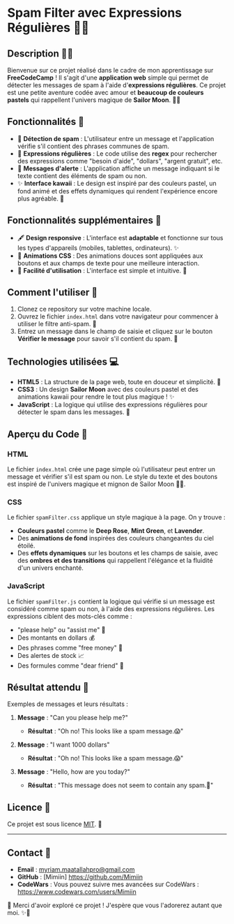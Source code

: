 # Spam Filter avec Expressions Régulières 🦄💌

## Description 🌙✨
Bienvenue sur ce projet réalisé dans le cadre de mon apprentissage sur **FreeCodeCamp** ! Il s'agit d'une **application web** simple qui permet de détecter les messages de spam à l'aide d'**expressions régulières**. Ce projet est une petite aventure codée avec amour et **beaucoup de couleurs pastels** qui rappellent l'univers magique de **Sailor Moon**. 🌸🌙

## Fonctionnalités 🌟

- 🌸 **Détection de spam** : L'utilisateur entre un message et l'application vérifie s'il contient des phrases communes de spam.
- 🦄 **Expressions régulières** : Le code utilise des **regex** pour rechercher des expressions comme "besoin d'aide", "dollars", "argent gratuit", etc.
- 🎀 **Messages d'alerte** : L'application affiche un message indiquant si le texte contient des éléments de spam ou non.
- ✨ **Interface kawaii** : Le design est inspiré par des couleurs pastel, un fond animé et des effets dynamiques qui rendent l'expérience encore plus agréable. 💖

## Fonctionnalités supplémentaires 🌙

- 🖋️ **Design responsive** : L'interface est **adaptable** et fonctionne sur tous les types d'appareils (mobiles, tablettes, ordinateurs). ✨
- 🌸 **Animations CSS** : Des animations douces sont appliquées aux boutons et aux champs de texte pour une meilleure interaction.
- 💫 **Facilité d'utilisation** : L'interface est simple et intuitive. 💖

## Comment l'utiliser 🎀

1. Clonez ce repository sur votre machine locale.
2. Ouvrez le fichier `index.html` dans votre navigateur pour commencer à utiliser le filtre anti-spam. 🌙
3. Entrez un message dans le champ de saisie et cliquez sur le bouton **Vérifier le message** pour savoir s'il contient du spam. 💌

## Technologies utilisées 💻

- **HTML5** : La structure de la page web, toute en douceur et simplicité. 🌸
- **CSS3** : Un design **Sailor Moon** avec des couleurs pastel et des animations kawaii pour rendre le tout plus magique ! ✨
- **JavaScript** : La logique qui utilise des expressions régulières pour détecter le spam dans les messages. 🦄

## Aperçu du Code 💫

### HTML
Le fichier `index.html` crée une page simple où l'utilisateur peut entrer un message et vérifier s'il est spam ou non. Le style du texte et des boutons est inspiré de l'univers magique et mignon de Sailor Moon 🌙💖.

### CSS
Le fichier `spamFilter.css` applique un style magique à la page. On y trouve :
- **Couleurs pastel** comme le **Deep Rose**, **Mint Green**, et **Lavender**.
- Des **animations de fond** inspirées des couleurs changeantes du ciel étoilé.
- Des **effets dynamiques** sur les boutons et les champs de saisie, avec des **ombres et des transitions** qui rappellent l'élégance et la fluidité d'un univers enchanté.

### JavaScript
Le fichier `spamFilter.js` contient la logique qui vérifie si un message est considéré comme spam ou non, à l'aide des expressions régulières. Les expressions ciblent des mots-clés comme :
- "please help" ou "assist me" 🌟
- Des montants en dollars 💰
- Des phrases comme "free money" 💸
- Des alertes de stock 📈
- Des formules comme "dear friend" 💌

## Résultat attendu 🎯

Exemples de messages et leurs résultats :

1. **Message** : "Can you please help me?"
    - **Résultat** : "Oh no! This looks like a spam message.😱"

2. **Message** : "I want 1000 dollars"
    - **Résultat** : "Oh no! This looks like a spam message.😱"

3. **Message** : "Hello, how are you today?"
    - **Résultat** : "This message does not seem to contain any spam.🌸"

## Licence 📜

Ce projet est sous licence [MIT](https://opensource.org/licenses/MIT). 🎀

---

## Contact 🌟
- **Email** : myriam.maatallahpro@gmail.com
- **GitHub** : [Mimiin] https://github.com/Mimiin
- **CodeWars** : Vous pouvez suivre mes avancées sur CodeWars : https://www.codewars.com/users/Mimiin

🌙 Merci d'avoir exploré ce projet ! J'espère que vous l'adorerez autant que moi. ✨💖
